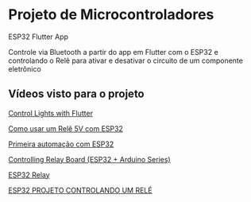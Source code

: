 # Projeto de Microcontroladores

ESP32
Flutter App

Controle via Bluetooth a partir do app em Flutter com o ESP32 e controlando o Relê para ativar e desativar o circuito de um componente eletrônico

## Vídeos visto para o projeto

[Control Lights with Flutter](https://youtu.be/eib_62D-kSA)

[Como usar um Relê 5V com ESP32](https://youtu.be/DnvoEBK24SQ)

[Primeira automação com ESP32](https://youtu.be/xGDQMCJxfLU)

[Controlling Relay Board (ESP32 + Arduino Series)](https://youtu.be/zIHPogas1cU)

[ESP32 Relay](https://esp32io.com/tutorials/esp32-relay)

[ESP32 PROJETO CONTROLANDO UM RELÉ](https://www.usinainfo.com.br/blog/esp32-projeto-controlando-um-rele/)
